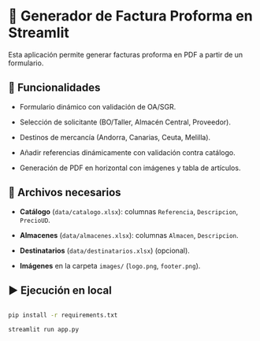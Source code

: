 # 🧾 Generador de Factura Proforma en Streamlit

Esta aplicación permite generar facturas proforma en PDF a partir de un formulario.

## 🚀 Funcionalidades

- Formulario dinámico con validación de OA/SGR.

- Selección de solicitante (BO/Taller, Almacén Central, Proveedor).

- Destinos de mercancía (Andorra, Canarias, Ceuta, Melilla).

- Añadir referencias dinámicamente con validación contra catálogo.

- Generación de PDF en horizontal con imágenes y tabla de artículos.

## 📂 Archivos necesarios

- **Catálogo** (`data/catalogo.xlsx`): columnas `Referencia`, `Descripcion`, `PrecioUD`.

- **Almacenes** (`data/almacenes.xlsx`): columnas `Almacen`, `Descripcion`.

- **Destinatarios** (`data/destinatarios.xlsx`) (opcional).

- **Imágenes** en la carpeta `images/` (`logo.png`, `footer.png`).

## ▶️ Ejecución en local

```bash

pip install -r requirements.txt

streamlit run app.py
 